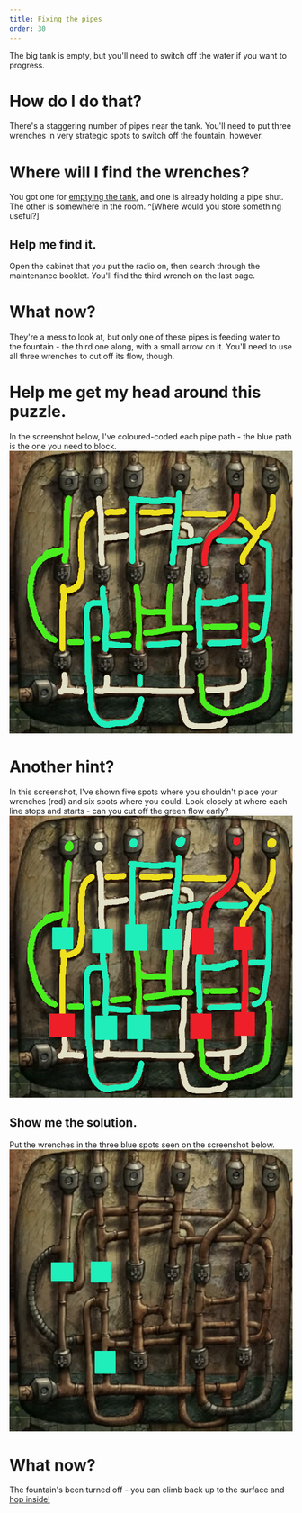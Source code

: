 ```yaml
---
title: Fixing the pipes
order: 30
---
```


The big tank is empty, but you'll need to switch off the water if you want to progress.

# How do I do that?
There's a staggering number of pipes near the tank. You'll need to put three wrenches in very strategic spots to switch off the fountain, however.

# Where will I find the wrenches?
You got one for [emptying the tank](radio), and one is already holding a pipe shut. The other is somewhere in the room. ^[Where would you store something useful?]

## Help me find it.
Open the cabinet that you put the radio on, then search through the maintenance booklet. You'll find the third wrench on the last page.

# What now?
They're a mess to look at, but only one of these pipes is feeding water to the fountain - the third one along, with a small arrow on it. You'll need to use all three wrenches to cut off its flow, though.

# Help me get my head around this puzzle.
In the screenshot below, I've coloured-coded each pipe path - the blue path is the one you need to block.
![colour coded pipe puzzle](pipes1.jpg)


# Another hint?
In this screenshot, I've shown five spots where you shouldn't place your wrenches (red) and six spots  where you could. Look closely at where each line stops and starts - can you cut off the green flow early?
![colour coded pipe puzzle with extra detail](pipes2.jpg)

## Show me the solution.
Put the wrenches in the three blue spots seen on the screenshot below.
![pipe puzzle solution](pipes4.jpg)

# What now?
The fountain's been turned off - you can climb back up to the surface and [hop inside!](elevator)
